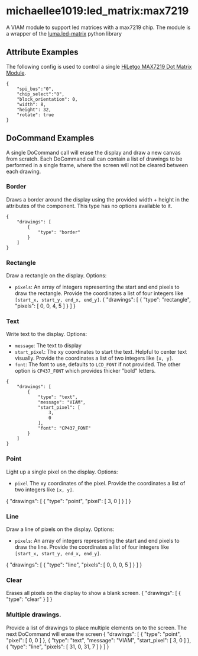 # michaellee1019:led_matrix:max7219
A VIAM module to support led matrices with a max7219 chip. The module is a wrapper of the [luma.led-matrix](https://luma-led-matrix.readthedocs.io/en/latest/python-usage.html#x8-led-matrices) python library

## Attribute Examples
The following config is used to control a single [HiLetgo MAX7219 Dot Matrix Module](https://www.amazon.com/dp/B07FFV537V).
```
{
    "spi_bus":"0",
    "chip_select":"0",
    "block_orientation": 0,
    "width": 8,
    "height": 32,
    "rotate": true
}
```

## DoCommand Examples
A single DoCommand call will erase the display and draw a new canvas from scratch. Each DoCommand call can contain a list of drawings to be performed in a single frame, where the screen will not be cleared between each drawing.


### Border
Draws a border around the display using the provided width + height in the attributes of the component. This type has no options available to it.
```
{
    "drawings": [
        {
            "type": "border"
        }
    ]
}
```

### Rectangle
Draw a rectangle on the display. Options:
- `pixels`: An array of integers representing the start and end pixels to draw the rectangle. Provide the coordinates a list of four integers like `[start_x, start_y, end_x, end_y]`.
{
    "drawings": [
        {
            "type": "rectangle",
            "pixels": [
                0,
                0,
                4,
                5
            ]
        }
    ]
}

### Text
Write text to the display. Options:
- `message`: The text to display
- `start_pixel`: The xy coordinates to start the text. Helpful to center text visually. Provide the coordinates a list of two integers like `[x, y]`.
- `font`: The font to use, defaults to `LCD_FONT` if not provided. The other option is `CP437_FONT` which provides thicker "bold" letters.
```
{
    "drawings": [
        {
            "type": "text",
            "message": "VIAM",
            "start_pixel": [
                3,
                0
            ],
            "font": "CP437_FONT"
        }
    ]
}
```

### Point
Light up a single pixel on the display. Options:
- `pixel` The xy coordinates of the pixel. Provide the coordinates a list of two integers like `[x, y]`.

{
    "drawings": [
        {
            "type": "point",
            "pixel": [
                3,
                0
            ]
        }
    ]
}

### Line
Draw a line of pixels on the display. Options:
- `pixels`: An array of integers representing the start and end pixels to draw the line. Provide the coordinates a list of four integers like `[start_x, start_y, end_x, end_y]`.

{
    "drawings": [
        {
            "type": "line",
            "pixels": [
                0,
                0,
                0,
                5
            ]
        }
    ]
}

### Clear
Erases all pixels on the display to show a blank screen.
{
    "drawings": [
        {
            "type": "clear"
        }
    ]
}

### Multiple drawings.
Provide a list of drawings to place multiple elements on to the screen. The next DoCommand will erase the screen
{
    "drawings": [
        {
            "type": "point",
            "pixel": [
                0,
                0
            ]
        },
        {
            "type": "text",
            "message": "VIAM",
            "start_pixel": [
                3,
                0
            ]
        },
        {
            "type": "line",
            "pixels": [
                31,
                0,
                31,
                7
            ]
        }
    ]
}